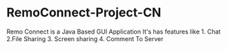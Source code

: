 # RemoConnect-Project-CN
Remo Connect is a Java Based GUI   Application  It's has features like  1. Chat   2.File Sharing  3. Screen sharing  4. Comment To Server
